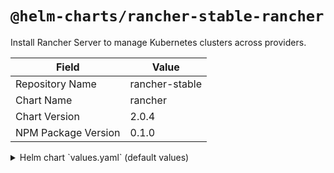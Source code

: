 # `@helm-charts/rancher-stable-rancher`

Install Rancher Server to manage Kubernetes clusters across providers.

| Field               | Value          |
| ------------------- | -------------- |
| Repository Name     | rancher-stable |
| Chart Name          | rancher        |
| Chart Version       | 2.0.4          |
| NPM Package Version | 0.1.0          |

<details>

<summary>Helm chart `values.yaml` (default values)</summary>

```yaml
# Add debug flag to Rancher server
debug: false

# Fully qualified name to reach your Rancher server
# hostname: rancher.my.org

## Optional array of imagePullSecrets containing private registry credentials
## Ref: https://kubernetes.io/docs/tasks/configure-pod-container/pull-image-private-registry/
imagePullSecrets: []
# - name: secretName

### ingress ###
# See tls section for details.
ingress:
  tls:
    # rancher, letsEncrypt, secrets
    source: rancher

### LetsEncrypt config ###
# ProTip: The production environment only allows you to register a name 5 times a week.
#         Use staging until you have your config right.
letsEncrypt:
  # email: none@example.com
  environment: production

# If you are using certs signed by a private CA set to 'true' and set the 'tls-ca'
# in the 'rancher-system' namespace. See the README.md for details
privateCA: false

# Override rancher image location for Air Gap installs
rancherImage: rancher/rancher
# rancher/rancher image tag. https://hub.docker.com/r/rancher/rancher/tags/
rancherImageTag: v2.0.4

# Number of Rancher server replicas.
replicas: 1

# Set pod resource requests/limits for Rancher.
resources: {}

### tls ###
#   Where to offload the TLS/SSL encrytion
#
# - ingress (default)
#   SSL on the ingress.
#
#   - (Default) Use Rancher generated "Self-Signed" Certs
#     Rancher will populate the <namespace>/rancher-tls secrets with the CA key and cert so cert-manager can
#     issue a cert for you.
#     tls: ingress
#     ingress.tls.source: rancher
#
#   - Use LetsEncrypt to issue certs
#     tls: ingress
#     ingress.tls.source: letsEncrypt
#     letsEncrypt.email: your.name@example.com
#     letsEncrypt.environment: prod
#
#   - Use certs from secret.
#     Add the tls.key and tls.crt values to the 'tls-rancher' secret in the 'cattle-system' namespace.
#     See the README.md for more details.
#     NOTE: If you are using private CA signed certs see 'privateCA:'
#     tls: ingress
#     ingress.tls.source: secret
#
# - external
#   Offload SSL at an external source like an external load balancer.
#   NOTE: If you are using private CA signed certs see 'privateCA:'
#
#   tls: external
#
tls: ingress
```

</details>
